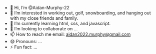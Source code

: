 - 👋 Hi, I’m @Aidan-Murphy-22
- 👀 I’m interested in working out, golf, snowboarding, and hanging out with my close friends and family.
- 🌱 I’m currently learning html, css, and javascript.
- 💞️ I’m looking to collaborate on ...
- 📫 How to reach me email: aidan2022.murphy@gmail.com
- 😄 Pronouns: ...
- ⚡ Fun fact: ...

<!---
Aidan-Murphy-22/Aidan-Murphy-22 is a ✨ special ✨ repository because its `README.md` (this file) appears on your GitHub profile.
You can click the Preview link to take a look at your changes.
--->
